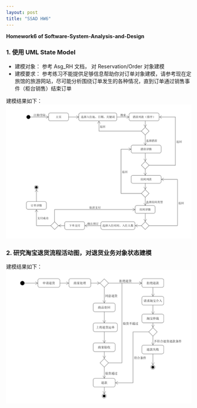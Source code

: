 ```yaml
---
layout: post
title: "SSAD HW6"
---
```

<b>Homework6 of Software-System-Analysis-and-Design</b>

### 1. 使用 UML State Model
- 建模对象： 参考 Asg_RH 文档， 对 Reservation/Order 对象建模
- 建模要求： 参考练习不能提供足够信息帮助你对订单对象建模，请参考现在定旅馆的旅游网站，尽可能分析围绕订单发生的各种情况，直到订单通过销售事件（柜台销售）结束订单

建模结果如下：
![Asg_RH_UML](https://github.com/joece/joece.github.io/blob/master/_includes/UMLs/hw6_1.png?raw=true)




### 2. 研究淘宝退货流程活动图，对退货业务对象状态建模
建模结果如下：
![Asg_RH_UML](https://github.com/joece/joece.github.io/blob/master/_includes/UMLs/hw6_2.png?raw=true)


